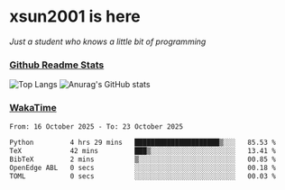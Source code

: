 # xsun2001 is here

*Just a student who knows a little bit of programming*

### [Github Readme Stats](https://github.com/anuraghazra/github-readme-stats)

![Top Langs](https://github-readme-stats.vercel.app/api/top-langs/?username=xsun2001&layout=compact&theme=radical) ![Anurag's GitHub stats](https://github-readme-stats.vercel.app/api?username=xsun2001&show_icons=true&theme=radical)

### [WakaTime](https://wakatime.com)

<!--START_SECTION:waka-->

```txt
From: 16 October 2025 - To: 23 October 2025

Python         4 hrs 29 mins   █████████████████████▒░░░   85.53 %
TeX            42 mins         ███▒░░░░░░░░░░░░░░░░░░░░░   13.41 %
BibTeX         2 mins          ▒░░░░░░░░░░░░░░░░░░░░░░░░   00.85 %
OpenEdge ABL   0 secs          ░░░░░░░░░░░░░░░░░░░░░░░░░   00.18 %
TOML           0 secs          ░░░░░░░░░░░░░░░░░░░░░░░░░   00.03 %
```

<!--END_SECTION:waka-->
